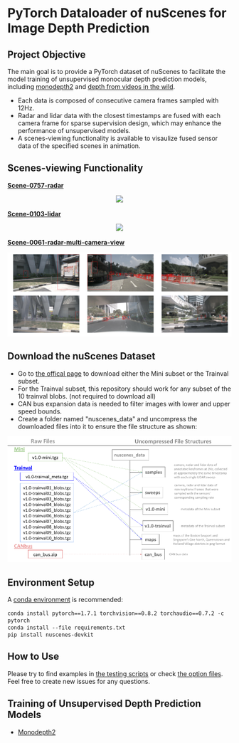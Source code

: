 # PyTorch Dataloader of nuScenes for Image Depth Prediction
## Project Objective
The main goal is to provide a PyTorch dataset of nuScenes to facilitate the model training of unsupervised monocular depth prediction models, including [monodepth2](https://github.com/bolianchen/monodepth2_on_nuscenes) and [depth from videos in the wild](https://github.com/bolianchen/pytorch_depth_from_videos_in_the_wild). 
- Each data is composed of consecutive camera frames sampled with 12Hz.
- Radar and lidar data with the closest timestamps are fused with each camera frame for sparse supervision design, which may enhance the performance of unsupervised models.
- A scenes-viewing functionality is available to visaulize fused sensor data of the specified scenes in animation.

## Scenes-viewing Functionality
<ins>**Scene-0757-radar**</ins>
<p align="center">
  <img src="reference_materials/scene_0757_radar.gif" width="600" />
</p>

<ins>**Scene-0103-lidar**</ins>
<p align="center">
  <img src="reference_materials/scene_0103_lidar.gif" width="600" />
</p>

<ins>**Scene-0061-radar-multi-camera-view**</ins>
<p align="center">
  <img src="reference_materials/scene_0061_radar_multicams.png" width="800" />
</p>

## Download the nuScenes Dataset
- Go to [the offical page](https://www.nuscenes.org/nuscenes#download) to download either the Mini subset or the Trainval subset. 
- For the Trainval subset, this repository should work for any subset of the 10 trainval blobs. (not required to download all)
- CAN bus expansion data is needed to filter images with lower and upper speed bounds.
- Create a folder named "nuscenes_data" and uncompress the downloaded files into it to ensure the file structure as shown:
<p align="center">
  <img src="reference_materials/file_structure.png" width="600" />
</p>

## Environment Setup
A [conda environment](https://docs.conda.io/projects/conda/en/latest/user-guide/tasks/manage-environments.html#creating-an-environment-with-commands) is recommended:
```
conda install pytorch==1.7.1 torchvision==0.8.2 torchaudio==0.7.2 -c pytorch
conda install --file requirements.txt
pip install nuscenes-devkit
```
## How to Use
Please try to find examples in [the testing scripts](https://github.com/bolianchen/nuscenes_depth/tree/main/testing) or check [the option files](https://github.com/bolianchen/nuscenes_depth/tree/main/options).  
Feel free to create new issues for any questions.
## Training of Unsupervised Depth Prediction Models
- [Monodepth2](https://github.com/bolianchen/monodepth2_on_nuscenes_cityscapes)

